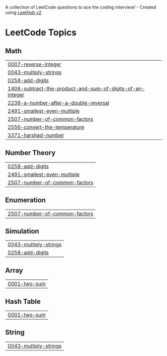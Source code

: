 A collection of LeetCode questions to ace the coding interview! - Created using [LeetHub v2](https://github.com/arunbhardwaj/LeetHub-2.0)
<!---LeetCode Topics Start-->
# LeetCode Topics
## Math
|  |
| ------- |
| [0007-reverse-integer](https://github.com/Nagasai143/leetcode/tree/master/0007-reverse-integer) |
| [0043-multiply-strings](https://github.com/Nagasai143/leetcode/tree/master/0043-multiply-strings) |
| [0258-add-digits](https://github.com/Nagasai143/leetcode/tree/master/0258-add-digits) |
| [1406-subtract-the-product-and-sum-of-digits-of-an-integer](https://github.com/Nagasai143/leetcode/tree/master/1406-subtract-the-product-and-sum-of-digits-of-an-integer) |
| [2238-a-number-after-a-double-reversal](https://github.com/Nagasai143/leetcode/tree/master/2238-a-number-after-a-double-reversal) |
| [2491-smallest-even-multiple](https://github.com/Nagasai143/leetcode/tree/master/2491-smallest-even-multiple) |
| [2507-number-of-common-factors](https://github.com/Nagasai143/leetcode/tree/master/2507-number-of-common-factors) |
| [2556-convert-the-temperature](https://github.com/Nagasai143/leetcode/tree/master/2556-convert-the-temperature) |
| [3371-harshad-number](https://github.com/Nagasai143/leetcode/tree/master/3371-harshad-number) |
## Number Theory
|  |
| ------- |
| [0258-add-digits](https://github.com/Nagasai143/leetcode/tree/master/0258-add-digits) |
| [2491-smallest-even-multiple](https://github.com/Nagasai143/leetcode/tree/master/2491-smallest-even-multiple) |
| [2507-number-of-common-factors](https://github.com/Nagasai143/leetcode/tree/master/2507-number-of-common-factors) |
## Enumeration
|  |
| ------- |
| [2507-number-of-common-factors](https://github.com/Nagasai143/leetcode/tree/master/2507-number-of-common-factors) |
## Simulation
|  |
| ------- |
| [0043-multiply-strings](https://github.com/Nagasai143/leetcode/tree/master/0043-multiply-strings) |
| [0258-add-digits](https://github.com/Nagasai143/leetcode/tree/master/0258-add-digits) |
## Array
|  |
| ------- |
| [0001-two-sum](https://github.com/Nagasai143/leetcode/tree/master/0001-two-sum) |
## Hash Table
|  |
| ------- |
| [0001-two-sum](https://github.com/Nagasai143/leetcode/tree/master/0001-two-sum) |
## String
|  |
| ------- |
| [0043-multiply-strings](https://github.com/Nagasai143/leetcode/tree/master/0043-multiply-strings) |
<!---LeetCode Topics End-->